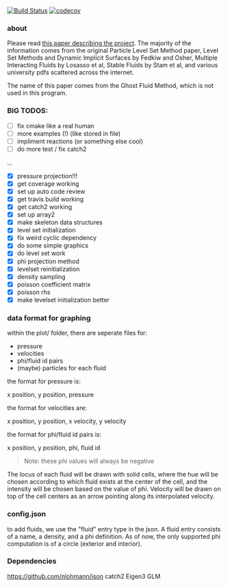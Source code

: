 [![Build Status](https://travis-ci.com/bpatmiller/gfm2d.svg?branch=master)](https://travis-ci.com/bpatmiller/gfm2d)
[![codecov](https://codecov.io/gh/bpatmiller/gfm2d/branch/master/graph/badge.svg)](https://codecov.io/gh/bpatmiller/gfm2d)

### about
Please read [this paper describing the project](writeup.pdf). The majority of the information comes from the original Particle Level Set Method paper, Level Set Methods and Dynamic Implicit Surfaces by Fedkiw and Osher, Multiple Interacting Fluids by Losasso et al, Stable Fluids by Stam et al, and various university pdfs scattered across the internet.

The name of this paper comes from the Ghost Fluid Method, which is not used in this program.

### BIG TODOS:
* [ ] fix cmake like a real human
* [ ] more examples (!) (like stored in file)
* [ ] impliment reactions (or something else cool)
* [ ] do more test / fix catch2

...

* [x] pressure projection!!!
* [x] get coverage working
* [x] set up auto code review
* [x] get travis build working
* [x] get catch2 working
* [x] set up array2
* [x] make skeleton data structures
* [x] level set initialization
* [x] fix weird cyclic dependency
* [x] do some simple graphics
* [x] do level set work
* [x] phi projection method
* [x] levelset reinitialization
* [x] density sampling
* [x] poisson coefficient matrix
* [x] poisson rhs
* [x] make levelset initialization better

### data format for graphing
within the plot/ folder, there are seperate files for:
- pressure
- velocities
- phi/fluid id pairs
- (maybe) particles for each fluid
  
the format for pressure is:

x position, y position, pressure

the format for velocities are:

x position, y position, x velocity, y velocity

the format for phi/fluid id pairs is:

x position, y position, phi, fluid id

>Note: these phi values will always be negative

The locus of each fluid will be drawn with solid cells, where the hue will be chosen according to which fluid exists at the center of the cell, and the intensity will be chosen based on the value of phi.
Velocity will be drawn on top of the cell centers as an arrow pointing along its interpolated velocity.

### config.json

to add fluids, we use the "fluid" entry type in the json. A fluid entry consists of a name,
a density, and a phi definition. As of now, the only supported phi computation is of a circle
(exterior and interior).

### Dependencies
https://github.com/nlohmann/json
catch2
Eigen3
GLM
